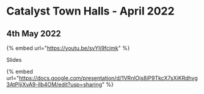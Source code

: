 # Catalyst Town Halls - April 2022

## 4th May 2022

{% embed url="https://youtu.be/svYIj9fcjmk" %}

Slides

{% embed url="https://docs.google.com/presentation/d/1VRnlOjs8iP9TkcX7sXiKRdhvg3AtPljiXvA9-llb4OM/edit?usp=sharing" %}
